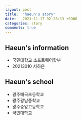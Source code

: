 ```yaml
---
layout: post
title:  "haeun's story"
date:   2021-11-17 02:28:13 +0900
categories: story
comments: true
---
```


## Haeun's information

- 국민대학교 소프트웨어학부
- 20213010 서하은

## Haeun's school

- 광주매곡초등학교
- 광주광남중학교
- 광주중앙고등학교
- 국민대학교